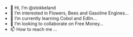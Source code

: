 - 👋 Hi, I’m @stokkeland
- 👀 I’m interested in Flowers, Bees and Gasoline Engines...
- 🌱 I’m currently learning Cobol and Edlin...
- 💞️ I’m looking to collaborate on Free Money...
- 📫 How to reach me ...

<!---
stokkeland/stokkeland is a ✨ special ✨ repository because its `README.md` (this file) appears on your GitHub profile.
You can click the Preview link to take a look at your changes.
--->

